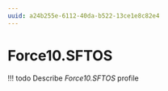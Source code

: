 ```yaml
---
uuid: a24b255e-6112-40da-b522-13ce1e8c82e4
---
```



# Force10.SFTOS


<!-- prettier-ignore -->
!!! todo
    Describe *Force10.SFTOS* profile

